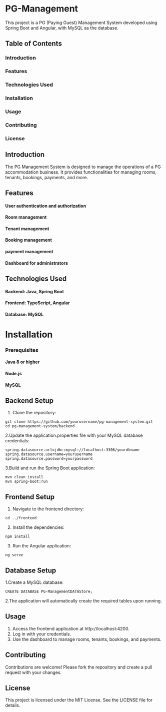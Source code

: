 
# PG-Management

This project is a PG (Paying Guest) Management System developed using Spring Boot and Angular, with MySQL as the database.

## Table of Contents
### Introduction
### Features
### Technologies Used
### Installation
### Usage
### Contributing
### License

## Introduction
The PG Management System is designed to manage the operations of a PG accommodation business. It provides functionalities for managing rooms, tenants, bookings, payments, and more.
## Features
#### User authentication and authorization
#### Room management
#### Tenant management
#### Booking management
#### payment management
#### Dashboard for administrators

## Technologies Used
#### Backend: Java, Spring Boot 
#### Frontend: TypeScript, Angular
#### Database: MySQL

# Installation
### Prerequisites
#### Java 8 or higher
#### Node.js
#### MySQL
## Backend Setup
1. Clone the repository:

```
git clone https://github.com/yourusername/pg-management-system.git
cd pg-management-system/backend
```
2.Update the application.properties file with your MySQL database credentials:
```
spring.datasource.url=jdbc:mysql://localhost:3306/yourdbname
spring.datasource.username=yourusername
spring.datasource.password=yourpassword
```
3.Build and run the Spring Boot application:
```
mvn clean install
mvn spring-boot:run
```
## Frontend Setup
1. Navigate to the frontend directory:
```
cd ../frontend
```
2. Install the dependencies:
```
npm install
```
3. Run the Angular application:
```
ng serve
```
 ## Database Setup

1.Create a MySQL database:
```
CREATE DATABASE PG-ManagementDATAStore;
```
2.The application will automatically create the required tables upon running.

## Usage
1. Access the frontend application at http://localhost:4200.
2. Log in with your credentials.
3. Use the dashboard to manage rooms, tenants, bookings, and payments.
## Contributing
Contributions are welcome! Please fork the repository and create a pull request with your changes.
## License
This project is licensed under the MIT License. See the LICENSE file for details.






